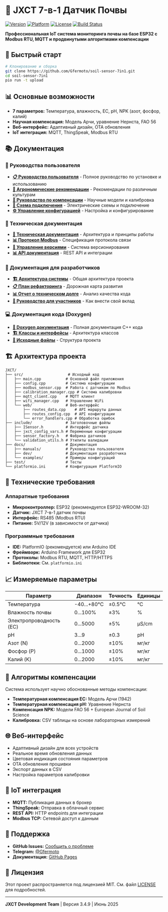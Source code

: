 # 🌱 JXCT 7-в-1 Датчик Почвы

[![Version](https://img.shields.io/badge/version-3.4.9-blue.svg)](https://github.com/Gfermoto/soil-sensor-7in1/releases)
[![Platform](https://img.shields.io/badge/platform-ESP32-green.svg)](https://www.espressif.com/en/products/socs/esp32)
[![License](https://img.shields.io/badge/license-MIT-yellow.svg)](LICENSE)
[![Build Status](https://img.shields.io/badge/build-passing-brightgreen.svg)](https://github.com/Gfermoto/soil-sensor-7in1/actions)

**Профессиональная IoT система мониторинга почвы на базе ESP32 с Modbus RTU, MQTT и продвинутыми алгоритмами компенсации**

## 🚀 Быстрый старт

```bash
# Клонирование и сборка
git clone https://github.com/Gfermoto/soil-sensor-7in1.git
cd soil-sensor-7in1
pio run -t upload
```

## 📊 Основные возможности

- **7 параметров:** Температура, влажность, EC, pH, NPK (азот, фосфор, калий)
- **Научная компенсация:** Модель Арчи, уравнение Нернста, FAO 56
- **Веб-интерфейс:** Адаптивный дизайн, OTA обновления
- **IoT интеграция:** MQTT, ThingSpeak, Modbus RTU

## 📚 Документация

### 📖 Руководства пользователя

- **[📋 Руководство пользователя](manuals/USER_GUIDE.md)** - Полное руководство по установке и использованию
- **[🌱 Агрономические рекомендации](manuals/AGRO_RECOMMENDATIONS.md)** - Рекомендации по различным культурам
- **[🔬 Руководство по компенсации](manuals/COMPENSATION_GUIDE.md)** - Научные модели и калибровка
- **[🔌 Схема подключения](manuals/WIRING_DIAGRAM.md)** - Электрические схемы и подключение
- **[⚙️ Управление конфигурацией](manuals/CONFIG_MANAGEMENT.md)** - Настройка и конфигурирование

### 🔧 Техническая документация

- **[📖 Техническая документация](manuals/TECHNICAL_DOCS.md)** - Архитектура и принципы работы
- **[📊 Протокол Modbus](manuals/MODBUS_PROTOCOL.md)** - Спецификация протокола связи
- **[🔄 Управление версиями](manuals/VERSION_MANAGEMENT.md)** - Система версионирования
- **[📊 API документация](api-overview.md)** - REST API и интеграции

### 🔨 Документация для разработчиков

- **[🏗️ Архитектура системы](dev/ARCH_OVERALL.md)** - Общая архитектура проекта
- **[📋 План рефакторинга](dev/QA_REFACTORING_PLAN_2025H2.md)** - Дорожная карта развития
- **[📊 Отчет о техническом долге](dev/TECH_DEBT_REPORT_2025-06.md)** - Анализ качества кода
- **[🤝 Руководство для участников](CONTRIBUTING_DOCS.md)** - Как внести свой вклад

### 💻 Документация кода (Doxygen)

- **[📖 Doxygen документация](html/index.html)** - Полная документация C++ кода
- **[🏗️ Классы и интерфейсы](html/classes.html)** - Архитектура классов
- **[📁 Исходные файлы](html/files.html)** - Структура проекта

## 🏗️ Архитектура проекта

```
JXCT/
├── src/                    # Исходный код
│   ├── main.cpp           # Основной файл приложения
│   ├── config.cpp         # Система конфигурации
│   ├── modbus_sensor.cpp  # Работа с датчиком по Modbus
│   ├── calibration_manager.cpp # Система калибровки
│   ├── mqtt_client.cpp    # MQTT клиент
│   ├── wifi_manager.cpp   # Управление WiFi
│   └── web/               # Веб-интерфейс
│       ├── routes_data.cpp    # API маршруты данных
│       ├── routes_config.cpp  # API конфигурации
│       └── error_handlers.cpp # Обработка ошибок
├── include/               # Заголовочные файлы
│   ├── ISensor.h          # Интерфейс датчика
│   ├── jxct_config_vars.h # Переменные конфигурации
│   ├── sensor_factory.h   # Фабрика датчиков
│   └── validation_utils.h # Утилиты валидации
├── docs/                  # Документация
│   ├── manuals/           # Руководства пользователя
│   ├── dev/               # Документация разработчика
│   └── examples/          # Примеры конфигураций
├── test/                  # Тесты
└── platformio.ini         # Конфигурация PlatformIO
```

## 🔧 Технические требования

### Аппаратные требования
- **Микроконтроллер:** ESP32 (рекомендуется ESP32-WROOM-32)
- **Датчик:** JXCT 7-в-1 датчик почвы
- **Интерфейс:** RS485 (Modbus RTU)
- **Питание:** 5V/12V (в зависимости от датчика)

### Программные требования
- **IDE:** PlatformIO (рекомендуется) или Arduino IDE
- **Фреймворк:** Arduino Framework для ESP32
- **Протоколы:** Modbus RTU, MQTT, HTTP/HTTPS
- **Библиотеки:** См. `platformio.ini`

## 📈 Измеряемые параметры

| Параметр | Диапазон | Точность | Единицы |
|----------|----------|----------|---------|
| Температура | -40...+80°C | ±0.5°C | °C |
| Влажность почвы | 0...100% | ±3% | % |
| Электропроводность (EC) | 0...5000 | ±5% | μS/cm |
| pH | 3...9 | ±0.3 | pH |
| Азот (N) | 0...2000 | ±10% | мг/кг |
| Фосфор (P) | 0...1000 | ±10% | мг/кг |
| Калий (K) | 0...2000 | ±10% | мг/кг |

## 🔬 Алгоритмы компенсации

Система использует научно обоснованные методы компенсации:

- **Температурная компенсация EC:** Модель Арчи (1942)
- **Температурная компенсация pH:** Уравнение Нернста
- **Компенсация NPK:** Модели FAO 56 + European Journal of Soil Science
- **Калибровка:** CSV таблицы на основе лабораторных измерений

## 🌐 Веб-интерфейс

- Адаптивный дизайн для всех устройств
- Реальное время обновления данных
- Цветовая индикация состояния параметров
- OTA обновления прошивки
- Экспорт данных в CSV
- Настройка параметров калибровки

## 🔗 IoT интеграция

- **MQTT:** Публикация данных в брокер
- **ThingSpeak:** Отправка в облачный сервис
- **REST API:** HTTP endpoints для интеграции
- **Modbus TCP:** Сетевой доступ к данным

## 🤝 Поддержка

- **GitHub Issues:** [Сообщить о проблеме](https://github.com/Gfermoto/soil-sensor-7in1/issues)
- **Telegram:** [@Gfermoto](https://t.me/Gfermoto)
- **Документация:** [GitHub Pages](https://gfermoto.github.io/soil-sensor-7in1/)

## 📄 Лицензия

Этот проект распространяется под лицензией MIT. См. файл [LICENSE](https://github.com/Gfermoto/soil-sensor-7in1/blob/main/LICENSE) для подробностей.

---

**JXCT Development Team** | Версия 3.4.9 | Июнь 2025 